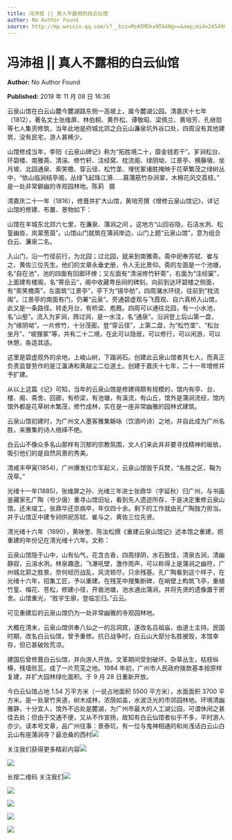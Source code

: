 ```yaml
---
title: 冯沛祖 || 真人不露相的白云仙馆
author: No Author Found
source: http://mp.weixin.qq.com/s?__biz=MzA5MDkxNTA4Ng==&amp;mid=2454908595&amp;idx=1&amp;sn=dd52dcf2ba288ad73a1abf74f5584eb0&amp;chksm=87a226d2b0d5afc460d69274923664ac3e3628853ee6f3a789025b06633ad55e69d8266b5a36#rd
---
```


# 冯沛祖 || 真人不露相的白云仙馆

**Author:** No Author Found

**Published:** 2019 年 11 月 08 日 16:36

云泉山馆在白云山麓今麓湖路东侧一高坡上，属今麓湖公园。清嘉庆十七年（1812），著名文士张维屏、林伯桐、黄乔松、谭敬昭、梁佩兰、黄培芳、孔继勋等七人集资修筑，当年此地是府城北郊之白云山濂泉坑外谷口处，四周没有其他建筑，没有民宅，游人甚稀少。

山馆修成当年，李阳《云泉山碑记》称为“拓胜境二十，靡金钱若干”。芗涧松台、环碧楼、南雅斋、清湍、修竹轩、注经窝、枕流阁、绿阴坳、江景亭、横藤墩、坐月坡、北园通泉、索笑檐、穿云径、松竹垄、埋忧冢诸胜掩映于花草繁茂之绿树丛中，“依山临涧结亭阁，丛绿飞起珠江漪……菖蒲筋竹杂涧翠，木棉花风交荔枝。” 是一处非常僻幽的寺观园林地。陈莉   摄

清嘉庆二十一年（1816），修葺并扩大山馆，黄培芳撰《增修云泉山馆记》，详记山馆的修建、布置、景物如下：

山馆在羊城东北郊六七里，在濂泉、蒲涧之间 。这地方“山回谷隐，石洁水洌、松篁幽沓，岚翠葱茵”。山馆山门就筑在蒲涧岸边，山门上题“云泉山馆”，意为组合白云、濂泉二名。

入山门，沿一竹径前行，为北园；过北园，就来到南雅斋。斋中祀奉苏轼、崔与之、黄佐三位先生。他们的文章永垂史册，令人无比景仰。斋的左面是一个池塘，名“自在池”，池的四面有回廊环缭；又左面有“清湍修竹轩斋”，右面为“注经窠”，上面建有楼阁，名“寄岳云”，阁中收藏粤岳祠的碑刻。向前到达环碧楼之侧面，有“索笑檐斋”，左面筑“江景亭”，亭下为“镜华舫”，四周潴水环绕，往前到“枕流阁”。江景亭的南面有门，仍署“云泉”。旁通碧虚观与飞霞观、自六真桥入山馆，此又是一条路径。转走月台，有桥梁、庖厩。四周可以通往北园，有一小水池，名“山壑”。流入为芗涧，跨过涧，是一水洼，名“通泉”。沿涧登上后山第一盘，为“缘阴坳”。一片修竹，十分茂密。登“穿云径”，上第二盘，为“松竹垄”、“松台坐月”、“坡狸冢”等，共有二十二境，在此可以隐居，可以修行，可以闲游，可以休憩，各适其适。

这里是碧虚观外的余地，上峻山树，下蹋涧石。创建此云泉山馆者共七人，而真正负责监督劳作的是江瀛涛和黄越尘二位道土。创建于嘉庆十七年，二十一年增修并予扩建。

从以上这篇《记》可知，当年的云泉山馆是修建得颇有规模的，馆内有亭、台、楼、阁、斋舍、回廊，有桥梁，有池塘，有溪流，有山丘，馆外是蒲涧流经，馆内馆外都是花草树木繁茂，修竹成林，实在是一座非常幽雅的园林式建筑。

云泉山馆初建时，为广州文人墨客雅集觞咏（饮酒吟诗）之地，并自此成为广州名胜，来雅集的诗人络绎不绝。

白云山不像众多名山那样有沉郁的宗教氛围，文人们来此并非要寻找精神的皈依，吸引他们的是自然风景的秀美。

清咸丰甲寅(1854)，广州爆发红巾军起义，云泉山馆毁于兵燹，“名胜之区，鞠为茂草。”

光绪十一年(1885)，张维屏之孙、光绪三年进士张鼎华（字延秋）归广州，与书画鉴藏家孔广陶（号少唐）重寻山馆旧址，看到先人遗迹所存，于是决定重修云泉山馆，还未竣工，张鼎华还京病卒，年仅四十余。剩下的工作就由孔广陶独力担当。并于山馆正中建专祠供祀苏轼、崔与之、黄佐三位先贤。

清光绪十六年（1890），黄映奎、陈汝松撰《重建云泉山馆记》述本馆之重建，把重建的年份记在清光绪十六年。文称：

云泉山馆隐于山中，山有仙气，花含古香，四周绿阴，水石致佳，清泉古涧，清幽静寂，云溶水冽，林泉趣逸，飞瀑吼壁，激作雨声，可以称得上是蒲涧之幽符，广州城北郭之胜景。奈何经历战乱，风流顿尽，只余残基。孔广陶看到这个样子，在光绪十六年，招集工匠，予以重建。在残芜中搜集断碑，在峭壁上构筑飞亭，重植竹篁、梅花、苍松，修建小径，开凿池塘，池水通出蒲涧，并将先贤的遗像置于房舍。山馆重光，“胜宇生廓，登临忘归。”云云。

可见重建后的云泉山馆仍为一处非常幽雅的寺观园林地。

大概在清末，云泉山馆供奉八仙之一的吕洞宾，遂改名吕祖庙，由道士主持。民国时期，改名白云仙馆，曾予重修。抗日战争时，白云山大部分名胜被毁，本馆幸存，但已甚破败荒凉。

建国后曾修葺白云仙馆，并向游人开放。文革期间受到破坏。杂草丛生，枯枝纵横，残墙败瓦，成了一片荒芜之地。1984 年初，广州市人民政府拨款基本按原样复建，并扩大园林绿化面积。于 9 月 28 日重新开放。

今白云仙馆占地 1.54 万平方米（一说占地面积 5500 平方米），水面面积 3700 平方米。是一处翠竹夹道，树木成林，浓荫如盖，水波泛光的市郊园林地。环境清幽雅静，十分宜人，馆外不远处是麓湖，为广州市最大的人工湖公园，可谓休闲之甚佳去处；但由于交通不便，又从不作宣扬，故知有白云仙馆者似乎不多，平时游人亦少。读本号文章，品广州往事：景泰坑，有一位与鬼神相通的和尚浅话白云山白云山有座蒲涧寺？最沧桑的西村![](https://mmbiz.qpic.cn/mmbiz_jpg/PJWG74pLsMYaGClZySiaHsDgeIG7ynhGPpeibEW3Hz7CmicvvNialLWP7f6keJ9by3S5qJjGB52Vu3ricUzVfkDxNhg/640?wx_fmt=jpeg)

关注我们获得更多精彩内容![](https://mmbiz.qpic.cn/mmbiz_jpg/PJWG74pLsMYaGClZySiaHsDgeIG7ynhGP2llUicEfxaMXscb4icyPz3HA6U5ibZ3NZXNzYrVVRKz1hzVr5WNBiavr7w/640)

![](https://mmbiz.qpic.cn/mmbiz_gif/Ljib4So7yuWiar555YGQENoeu5VuqtbHXnGrfZJfpLRF1duicUOdvkoiaxK6KDJdCuEKgQ1TsCqUxEZiblbjufmG9QQ/640?wx_fmt=gif)

长按二维码 关注我们![](https://mmbiz.qpic.cn/mmbiz_jpg/PJWG74pLsMYaGClZySiaHsDgeIG7ynhGP1korjicC2pHBeyO2IrwHVSZce8HxTWg1V6KQW2Yp4DNw7lSFGmDF3nQ/640)

![](https://mmbiz.qpic.cn/mmbiz_jpg/PJWG74pLsMYaGClZySiaHsDgeIG7ynhGPOOtKaRb2AT3xHwDToIicxbSPKt5yClDfyG1TWSdbatbGMRARbQceDibQ/640)

![](https://mmbiz.qpic.cn/mmbiz_png/Ljib4So7yuWjTALEtD9icZc0uHS2cFutrbVJJ7iaEEkCzia42ZbBsPzywhM3LSyxUVrVNPSqiaNsXmmKibJJiaFcLSuRQ/640?wx_fmt=png)

![](https://mmbiz.qpic.cn/mmbiz_jpg/PJWG74pLsMYaGClZySiaHsDgeIG7ynhGPfqiaO67XZltmicLvHPmhQBibAETnSGUsWYw35BBm3btzCwbrKtGqKQ9bg/640)

![](https://mmbiz.qpic.cn/mmbiz_gif/Ljib4So7yuWgAKEbRtDJAjIyc8LI5jkabIx4xo5SeBA9a3NbnAvbjgmmAMUiaM9s2EGib2m3g7g10Mb2GziaXoh8nA/640?wx_fmt=gif)
